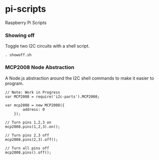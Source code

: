 pi-scripts
==========

Raspberry Pi Scripts

### Showing off

Toggle two I2C circuits with a shell script.

    . showoff.sh

### MCP2008 Node Abstraction

A Node.js abstraction around the I2C shell commands to make it easier to program.

    // Note: Work in Progress
    var MCP2008 = require('i2c-parts').MCP2008;
    
    var mcp2008 = new MCP2008({
    		address: 0
    	});
    
    // Turn pins 1,2,3 on
    mcp2008.pins(1,2,3).on();
    
    // Turn pins 2,3 off
    mcp2008.pins(2,3).off();

    // Turn all pins off
    mcp2008.pins().off();